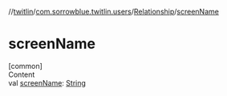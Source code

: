//[twitlin](../../index.md)/[com.sorrowblue.twitlin.users](../index.md)/[Relationship](index.md)/[screenName](screen-name.md)



# screenName  
[common]  
Content  
val [screenName](screen-name.md): [String](https://kotlinlang.org/api/latest/jvm/stdlib/kotlin/-string/index.html)  



